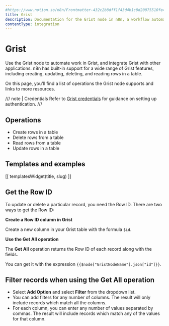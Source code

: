 ```yaml
---
#https://www.notion.so/n8n/Frontmatter-432c2b8dff1f43d4b1c8d20075510fe4
title: Grist
description: Documentation for the Grist node in n8n, a workflow automation platform. Includes details of operations and configuration, and links to examples and credentials information.
contentType: integration
---
```


# Grist

Use the Grist node to automate work in Grist, and integrate Grist with other applications. n8n has built-in support for a wide range of Grist features, including creating, updating, deleting, and reading rows in a table. 

On this page, you'll find a list of operations the Grist node supports and links to more resources.

/// note | Credentials
Refer to [Grist credentials](/integrations/builtin/credentials/grist/) for guidance on setting up authentication. 
///

## Operations

* Create rows in a table
* Delete rows from a table
* Read rows from a table
* Update rows in a table

## Templates and examples

<!-- see https://www.notion.so/n8n/Pull-in-templates-for-the-integrations-pages-37c716837b804d30a33b47475f6e3780 -->
[[ templatesWidget(title, slug) ]]

## Get the Row ID

To update or delete a particular record, you need the Row ID. There are two ways to get the Row ID:

**Create a Row ID column in Grist**

Create a new column in your Grist table with the formula `$id`.

**Use the Get All operation**

The **Get All** operation returns the Row ID of each record along with the fields.
 
You can get it with the expression `{{$node["GristNodeName"].json["id"]}}`.


## Filter records when using the Get All operation

- Select **Add Option** and select **Filter** from the dropdown list.
- You can add filters for any number of columns. The result will only include records which match all the columns.
- For each column, you can enter any number of values separated by commas. The result will include records which match any of the values for that column.


